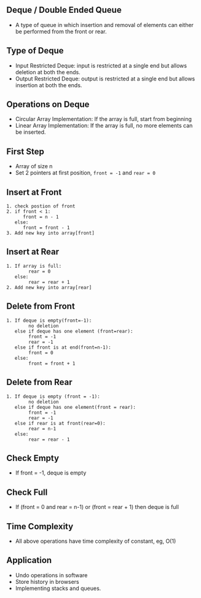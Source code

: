 ## Deque / Double Ended Queue
- A type of queue in which insertion and removal of elements can either be performed from the front or rear.
## Type of Deque
- Input Restricted Deque:  input is restricted at a single end but allows deletion at both the ends.
- Output Restricted Deque: output is restricted at a single end but allows insertion at both the ends.
## Operations on Deque
- Circular Array Implementation: If the array is full, start from beginning
- Linear Array Implementation: If the array is full,  no more elements can be inserted.
## First Step
- Array of size n
- Set 2 pointers at first position, `front = -1` and `rear = 0`
## Insert at Front
``` 
1. check postion of front
2. if front < 1:
      front = n - 1
   else:
      front = front - 1
3. Add new key into array[front]
```

## Insert at Rear
```
1. If array is full:
        rear = 0
   else:
        rear = rear + 1
2. Add new key into array[rear] 
```

## Delete from Front
```
1. If deque is empty(front=-1): 
        no deletion
   else if deque has one element (front=rear):
        front = -1
        rear = -1
   else if front is at end(front=n-1):
        front = 0
   else:
        front = front + 1   
```

## Delete from Rear
``` 
1. If deque is empty (front = -1):
        no deletion
   else if deque has one element(front = rear):
        front = -1
        rear = -1
   else if rear is at front(rear=0):
        rear = n-1
   else:
        rear = rear - 1      
```

## Check Empty
- If front = -1, deque is empty
## Check Full
- If (front = 0 and rear = n-1) or (front = rear + 1) then deque is full
## Time Complexity
- All above operations have time complexity of constant, eg, O(1)
## Application 
- Undo operations in software
- Store history in browsers
- Implementing stacks and queues.